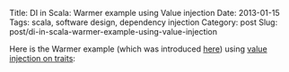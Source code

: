 Title: DI in Scala: Warmer example using Value injection
Date: 2013-01-15
Tags: scala, software design, dependency injection
Category: post
Slug: post/di-in-scala-warmer-example-using-value-injection

Here is the Warmer example (which was introduced [here](http://jonasboner.com/2008/10/06/real-world-scala-dependency-injection-di/))
using [value injection on traits](|filename|/post/2013/01/di-on-steroids-with-scala.md):

<script src="https://gist.github.com/4538061.js"></script>